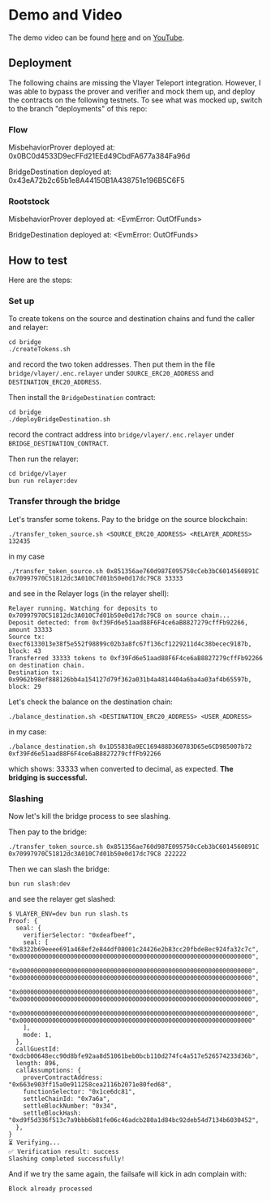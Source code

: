# Demo and Video

The demo video can be found [here](./Acrozz.mp4) and on [YouTube](https://youtu.be/K3eV4UeGP48).

## Deployment

The following chains are missing the Vlayer Teleport integration. However, I was able to bypass the
prover and verifier and mock them up, and deploy the contracts on the following testnets. To see what was mocked up, switch to the branch "deployments" of this repo:

### Flow

MisbehaviorProver deployed at: 0x0BC0d4533D9ecFFd21EEd49CbdFA677a384Fa96d

BridgeDestination deployed at: 0x43eA72b2c65b1e8A44150B1A438751e196B5C6F5

### Rootstock

MisbehaviorProver deployed at: <EvmError: OutOfFunds>

BridgeDestination deployed at: <EvmError: OutOfFunds>

## How to test

Here are the steps:

### Set up

To create tokens on the source and destination chains and fund the caller and relayer:
```
cd bridge
./createTokens.sh
```
and record the two token addresses. Then put them in the file ```bridge/vlayer/.enc.relayer``` under ```SOURCE_ERC20_ADDRESS``` and ```DESTINATION_ERC20_ADDRESS```.

Then install the ```BridgeDestination``` contract:
```
cd bridge
./deployBridgeDestination.sh
```
record the contract address into ```bridge/vlayer/.enc.relayer``` under ```BRIDGE_DESTINATION_CONTRACT```.

Then run the relayer:
```
cd bridge/vlayer
bun run relayer:dev
```

### Transfer through the bridge

Let's transfer some tokens. Pay to the bridge on the source blockchain:
```
./transfer_token_source.sh <SOURCE_ERC20_ADDRESS> <RELAYER_ADDRESS> 132435
```
in my case
```
./transfer_token_source.sh 0x851356ae760d987E095750cCeb3bC6014560891C 0x70997970C51812dc3A010C7d01b50e0d17dc79C8 33333
```
and see in the Relayer logs (in the relayer shell):
```
Relayer running. Watching for deposits to 0x70997970C51812dc3A010C7d01b50e0d17dc79C8 on source chain...
Deposit detected: from 0xf39Fd6e51aad88F6F4ce6aB8827279cffFb92266, amount 33333
Source tx: 0xecf6133013e38f5e552f98899c02b3a8fc67f136cf1229211d4c38becec9187b, block: 43
Transferred 33333 tokens to 0xf39Fd6e51aad88F6F4ce6aB8827279cffFb92266 on destination chain.
Destination tx: 0x9962b98ef888126bb4a154127d79f362a031b4a4814404a6ba4a03af4b65597b, block: 29
```

Let's check the balance on the destination chain:
```
./balance_destination.sh <DESTINATION_ERC20_ADDRESS> <USER_ADDRESS>
```
in my case:
```
./balance_destination.sh 0x1D55838a9EC169488D360783D65e6CD985007b72  0xf39Fd6e51aad88F6F4ce6aB8827279cffFb92266
```
which shows:
33333
when converted to decimal, as expected.
**The bridging is successful.**

### Slashing

Now let's kill the bridge process to see slashing. 

Then pay to the bridge:
```
./transfer_token_source.sh 0x851356ae760d987E095750cCeb3bC6014560891C 0x70997970C51812dc3A010C7d01b50e0d17dc79C8 222222
```

Then we can slash the bridge:
```
bun run slash:dev
```
and see the relayer get slashed:
```
$ VLAYER_ENV=dev bun run slash.ts
Proof: {
  seal: {
    verifierSelector: "0xdeafbeef",
    seal: [ "0x8322b69eeee691a468ef2e844df08001c24426e2b83cc20fbde8ec924fa32c7c", "0x0000000000000000000000000000000000000000000000000000000000000000",
      "0x0000000000000000000000000000000000000000000000000000000000000000", "0x0000000000000000000000000000000000000000000000000000000000000000",
      "0x0000000000000000000000000000000000000000000000000000000000000000", "0x0000000000000000000000000000000000000000000000000000000000000000",
      "0x0000000000000000000000000000000000000000000000000000000000000000", "0x0000000000000000000000000000000000000000000000000000000000000000"
    ],
    mode: 1,
  },
  callGuestId: "0xdcb00648ecc90d8bfe92aa8d51061beb0bcb110d274fc4a517e526574233d36b",
  length: 896,
  callAssumptions: {
    proverContractAddress: "0x663e903ff15a0e911258cea2116b2071e80fed68",
    functionSelector: "0x1ce6dc81",
    settleChainId: "0x7a6a",
    settleBlockNumber: "0x34",
    settleBlockHash: "0xd9f5d336f513c7a9bbb6b81fe06c46adcb280a1d84bc92deb54d7134b6030452",
  },
}
⏳ Verifying...
✅ Verification result: success
Slashing completed successfully!
```

And if we try the same again, the failsafe will kick in adn complain with:
```
Block already processed
```